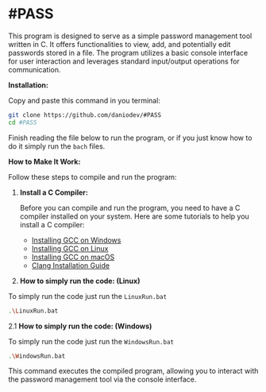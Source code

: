 # #PASS

This program is designed to serve as a simple password management tool written in C. It offers functionalities to view, add, and potentially edit passwords stored in a file. The program utilizes a basic console interface for user interaction and leverages standard input/output operations for communication.

**Installation:**

Copy and paste this command in you terminal:
   ```bash
   git clone https://github.com/daniodev/#PASS
   cd #PASS
   ```
   Finish reading the file below to run the program, or if you just know how to do it simply run the `bach` files.

**How to Make It Work:**

Follow these steps to compile and run the program:

1. **Install a C Compiler:**

   Before you can compile and run the program, you need to have a C compiler installed on your system. Here are some tutorials to help you install a C compiler:

   - [Installing GCC on Windows](https://gcc.gnu.org/install/binaries.html)
   - [Installing GCC on Linux](https://gcc.gnu.org/install/)
   - [Installing GCC on macOS](https://gcc.gnu.org/wiki/InstallingGCC)
   - [Clang Installation Guide](https://clang.llvm.org/get_started.html)


 2. **How to simply run the code: (Linux)**

 To simply run the code just run the `LinuxRun.bat`
```bash
.\LinuxRun.bat
```
2.1 **How to simply run the code: (Windows)**

 To simply run the code just run the `WindowsRun.bat`
```bash
.\WindowsRun.bat
```
 This command executes the compiled program, allowing you to interact with the password management tool via the console interface.
